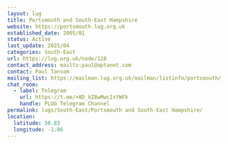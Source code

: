 ```yaml
---
layout: lug
title: Portsmouth and South-East Hampshire
website: https://portsmouth.lug.org.uk
established_date: 2005/01
status: Active
last_update: 2025/04
categories: South-East
url: https://lug.org.uk/node/128
contact_address: mailto:paul@aptanet.com
contact: Paul Tansom
mailing_list: https://mailman.lug.org.uk/mailman/listinfo/portsmouth/
chat_room:
  - label: Telegram
    url: https://t.me/+8D_kZ8wMwcIxYWFk
    handle: PLUG Telegram Channel
permalink: lugs/South-East/Portsmouth and South-East Hampshire/
location:
  latitude: 50.83
  longitude: -1.06
---
```

